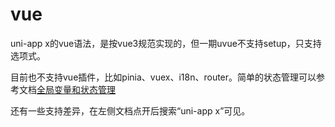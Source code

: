 # vue

uni-app x的vue语法，是按vue3规范实现的，但一期uvue不支持setup，只支持选项式。

目前也不支持vue插件，比如pinia、vuex、i18n、router。简单的状态管理可以参考文档[全局变量和状态管理](uni-app-x/tutorial/store.md)

还有一些支持差异，在左侧文档点开后搜索“uni-app x”可见。
